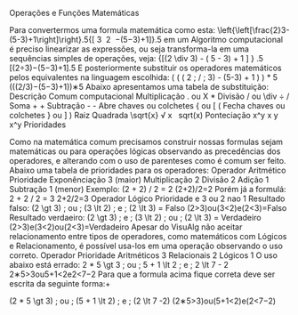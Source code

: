 Operações e Funções Matemáticas

Para convertermos uma formula matemática como esta:
\left\{\left[\frac{2}3-(5-3)+1\right]\right\}.5{[
​3
​
​2
​​ −(5−3)+1]}.5
em um Algoritmo computacional é preciso linearizar as expressões, ou seja transforma-la em uma sequências simples de operações, veja:
{[(2 \div 3) - ( 5 - 3) + 1 ] } .5 [(2÷3)−(5−3)+1].5
E posteriormente substituir os operadores matemáticos pelos equivalentes na linguagem escolhida:
( ( ( 2 \; / \; 3) - (5-3) + 1 ) ) * 5 (((2/3)−(5−3)+1))∗5
Abaixo apresentamos uma tabela de substituição:
Descrição	Comum	computacional
Multiplicação	. ou X	*
Divisão	/ ou \div ÷	/
Soma	+	+
Subtração	-	-
Abre chaves ou colchetes	{ ou [	(
Fecha chaves ou colchetes	} ou ]	)
Raiz Quadrada	\sqrt{x} √
​x
​
​​ 	sqrt(x)
Ponteciação	x^y x
​y
​​ 	x^y
Prioridades

Como na matemática comum precisamos construir nossas formulas sejam matemáticas ou para operações lógicas observando as precedências dos operadores, e alterando com o uso de parenteses como é comum ser feito.
Abaixo uma tabela de prioridades para os operadores:
Operador Aritmético	Prioridade
Exponênciação	3 (maior)
Multiplicação	2
Divisão	2
Adição	1
Subtração	1 (menor)
Exemplo:
(2 + 2) / 2 = 2 (2+2)/2=2
Porém já a formulá:
2 + 2 / 2 = 3 2+2/2=3
Operador Lógico	Prioridade
e	3
ou	2
nao	1
Resultado falso:
(2 \gt 3) \; ou \; (3 \lt 2) \; e \; (2 \lt 3) = Falso (2>3)ou(3<2)e(2<3)=Falso
Resultado verdaeiro:
(2 \gt 3) \; e \; (3 \lt 2) \; ou \; (2 \lt 3) = Verdadeiro (2>3)e(3<2)ou(2<3)=Verdadeiro
Apesar do VisuAlg não aceitar relacionamento entre tipos de operadores, como matemáticos com Lógicos e Relacionamento, é possível usa-los em uma operação observando o uso correto.
Operador	Prioridade
Aritméticos	3
Relacionais	2
Lógicos	1
O uso abaixo está errado:
2 * 5 \gt 3 \; ou \; 5 + 1 \lt 2 \; e \; 2 \lt 7 - 2 2∗5>3ou5+1<2e2<7−2
Para que a formula acima fique correta deve ser escrita da seguinte forma:+

(2 * 5 \gt 3) \; ou \; (5 + 1 \lt 2) \; e \; (2 \lt 7 -2) (2∗5>3)ou(5+1<2)e(2<7−2)

